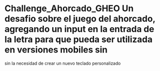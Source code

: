 # Challenge_Ahorcado_GHEO Un desafio sobre el juego del ahorcado, agregando un input en la entrada de la letra para que pueda ser utilizada en versiones mobiles sin
sin la necesidad de crear un nuevo teclado personalizado
